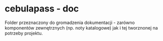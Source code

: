 # cebulapass - doc

Folder przeznaczony do gromadzenia dokumentacji - zarówno komponentów zewnętrznych (np. noty katalogowe) jak i tej tworznonej na potrzeby projektu.
